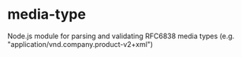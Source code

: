 media-type
==========

Node.js module for parsing and validating RFC6838 media types (e.g. "application/vnd.company.product-v2+xml")
